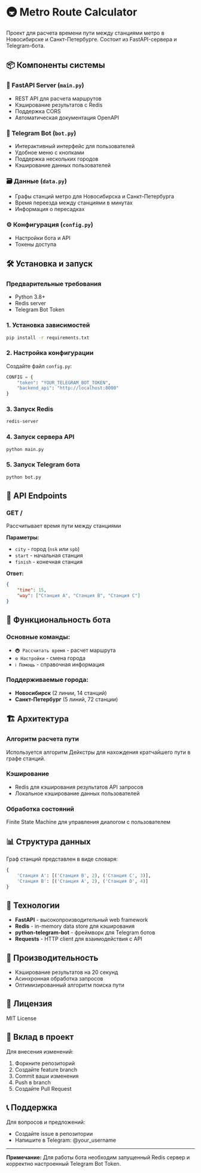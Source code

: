 # 🚇 Metro Route Calculator

Проект для расчета времени пути между станциями метро в Новосибирске и Санкт-Петербурге. Состоит из FastAPI-сервера и Telegram-бота.

## 📦 Компоненты системы

### 🚀 FastAPI Server (`main.py`)
- REST API для расчета маршрутов
- Кэширование результатов с Redis
- Поддержка CORS
- Автоматическая документация OpenAPI

### 🤖 Telegram Bot (`bot.py`)
- Интерактивный интерфейс для пользователей
- Удобное меню с кнопками
- Поддержка нескольких городов
- Кэширование данных пользователей

### 🗃️ Данные (`data.py`)
- Графы станций метро для Новосибирска и Санкт-Петербурга
- Время переезда между станциями в минутах
- Информация о пересадках

### ⚙️ Конфигурация (`config.py`)
- Настройки бота и API
- Токены доступа

## 🛠️ Установка и запуск

### Предварительные требования
- Python 3.8+
- Redis server
- Telegram Bot Token

### 1. Установка зависимостей
```bash
pip install -r requirements.txt
```

### 2. Настройка конфигурации
Создайте файл `config.py`:
```python
CONFIG = {
    "token": "YOUR_TELEGRAM_BOT_TOKEN",
    "backend_api": "http://localhost:8000"
}
```

### 3. Запуск Redis
```bash
redis-server
```

### 4. Запуск сервера API
```bash
python main.py
```

### 5. Запуск Telegram бота
```bash
python bot.py
```

## 📡 API Endpoints

### GET /
Рассчитывает время пути между станциями

**Параметры:**
- `city` - город (`nsk` или `spb`)
- `start` - начальная станция
- `finish` - конечная станция

**Ответ:**
```json
{
    "time": 15,
    "way": ["Станция A", "Станция B", "Станция C"]
}
```

## 🎯 Функциональность бота

### Основные команды:
- `🚇 Рассчитать время` - расчет маршрута
- `⚙️ Настройки` - смена города
- `ℹ️ Помощь` - справочная информация

### Поддерживаемые города:
- **Новосибирск** (2 линии, 14 станций)
- **Санкт-Петербург** (5 линий, 72 станции)

## 🏗️ Архитектура

### Алгоритм расчета пути
Используется алгоритм Дейкстры для нахождения кратчайшего пути в графе станций.

### Кэширование
- Redis для кэширования результатов API запросов
- Локальное кэширование данных пользователей

### Обработка состояний
Finite State Machine для управления диалогом с пользователем

## 📊 Структура данных

Граф станций представлен в виде словаря:
```python
{
    'Станция A': [('Станция B', 2), ('Станция C', 3)],
    'Станция B': [('Станция A', 2), ('Станция D', 4)]
}
```

## 🔧 Технологии

- **FastAPI** - высокопроизводительный web framework
- **Redis** - in-memory data store для кэширования
- **python-telegram-bot** - фреймворк для Telegram ботов
- **Requests** - HTTP client для взаимодействия с API

## 🚀 Производительность

- Кэширование результатов на 20 секунд
- Асинхронная обработка запросов
- Оптимизированный алгоритм поиска пути

## 📝 Лицензия

MIT License

## 🤝 Вклад в проект

Для внесения изменений:
1. Форкните репозиторий
2. Создайте feature branch
3. Commit ваши изменения
4. Push в branch
5. Создайте Pull Request

## 📞 Поддержка

Для вопросов и предложений:
- Создайте issue в репозитории
- Напишите в Telegram: @your_username

---

**Примечание:** Для работы бота необходим запущенный Redis сервер и корректно настроенный Telegram Bot Token.
